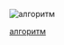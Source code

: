![алгоритм](https://drive.google.com/file/d/13fFUGPVVgPZgqRAJWHiWNQmZQ7-H6Aaf/view?usp=sharing)

 [алгоритм](https://drive.google.com/file/d/1fhzpY_VS_rSFODGUbPOe-KWaDfiGs76l/view?usp=sharing)
